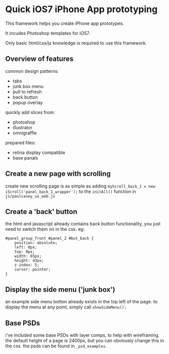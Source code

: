 Quick iOS7 iPhone App prototyping
============================
This framework helps you create iPhone app prototypes.

It incudes Photoshop templates for iOS7.

Only basic html/css/js knowledge is required to use this framework.


Overview of features
-----------------------------

common design patterns:
- tabs
- junk box menu
- pull to refresh
- back button
- popup overlay

quickly add slices from:
-	photoshop
-	illustrator
-	omnigraffle

prepared files:
- retina display compatible
- base panals


Create a new page with scrolling
-----------------------------
create new scrolling page is as simple as adding `myScroll_back_1 = new iScroll('panel_back_1_wrapper');` to the `initAll()` function in `js/paulcasey_ux_web.js`

Create a 'back' button
-------------------------------
the html and javascript already contains back button functionality, you just need to switch them on in the css. eg:

	#panel_group_front #panel_2 #but_back {
		position: absolute;
		left: 0px;
		top: 0px;
		width: 65px;
		height: 43px;
		z-index: 5;
		cursor: pointer;
	}

Display the side menu ('junk box')
------------------------
an example side menu botton already exists in the top left of the page. to display the menu at any point, simply call `showSideMenu();`

Base PSDs
---------------------
i've included some base PSDs with layer comps, to help with wireframing. the default height of a page is 2400px, but you can obviously change this in the css. the psds can be found in `_psd_examples`.